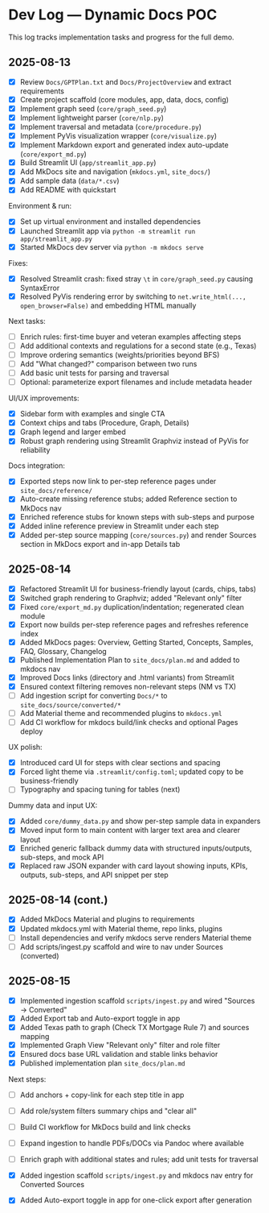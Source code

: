 # Dev Log — Dynamic Docs POC

This log tracks implementation tasks and progress for the full demo.

## 2025-08-13

- [x] Review `Docs/GPTPlan.txt` and `Docs/ProjectOverview` and extract requirements
- [x] Create project scaffold (core modules, app, data, docs, config)
- [x] Implement graph seed (`core/graph_seed.py`)
- [x] Implement lightweight parser (`core/nlp.py`)
- [x] Implement traversal and metadata (`core/procedure.py`)
- [x] Implement PyVis visualization wrapper (`core/visualize.py`)
- [x] Implement Markdown export and generated index auto-update (`core/export_md.py`)
- [x] Build Streamlit UI (`app/streamlit_app.py`)
- [x] Add MkDocs site and navigation (`mkdocs.yml`, `site_docs/`)
- [x] Add sample data (`data/*.csv`)
- [x] Add README with quickstart

Environment & run:

- [x] Set up virtual environment and installed dependencies
- [x] Launched Streamlit app via `python -m streamlit run app/streamlit_app.py`
- [x] Started MkDocs dev server via `python -m mkdocs serve`

Fixes:

- [x] Resolved Streamlit crash: fixed stray `\t` in `core/graph_seed.py` causing SyntaxError
- [x] Resolved PyVis rendering error by switching to `net.write_html(..., open_browser=False)` and embedding HTML manually

Next tasks:

- [ ] Enrich rules: first-time buyer and veteran examples affecting steps
- [ ] Add additional contexts and regulations for a second state (e.g., Texas)
- [ ] Improve ordering semantics (weights/priorities beyond BFS)
- [ ] Add "What changed?" comparison between two runs
- [ ] Add basic unit tests for parsing and traversal
- [ ] Optional: parameterize export filenames and include metadata header

UI/UX improvements:

- [x] Sidebar form with examples and single CTA
- [x] Context chips and tabs (Procedure, Graph, Details)
- [x] Graph legend and larger embed
- [x] Robust graph rendering using Streamlit Graphviz instead of PyVis for reliability

Docs integration:

- [x] Exported steps now link to per-step reference pages under `site_docs/reference/`
- [x] Auto-create missing reference stubs; added Reference section to MkDocs nav
- [x] Enriched reference stubs for known steps with sub-steps and purpose
- [x] Added inline reference preview in Streamlit under each step
- [x] Added per-step source mapping (`core/sources.py`) and render Sources section in MkDocs export and in-app Details tab

## 2025-08-14

- [x] Refactored Streamlit UI for business-friendly layout (cards, chips, tabs)
- [x] Switched graph rendering to Graphviz; added "Relevant only" filter
- [x] Fixed `core/export_md.py` duplication/indentation; regenerated clean module
- [x] Export now builds per-step reference pages and refreshes reference index
- [x] Added MkDocs pages: Overview, Getting Started, Concepts, Samples, FAQ, Glossary, Changelog
- [x] Published Implementation Plan to `site_docs/plan.md` and added to mkdocs nav
- [x] Improved Docs links (directory and .html variants) from Streamlit
- [x] Ensured context filtering removes non-relevant steps (NM vs TX)
- [ ] Add ingestion script for converting `Docs/*` to `site_docs/source/converted/*`
- [ ] Add Material theme and recommended plugins to `mkdocs.yml`
- [ ] Add CI workflow for mkdocs build/link checks and optional Pages deploy

UX polish:

- [x] Introduced card UI for steps with clear sections and spacing
- [x] Forced light theme via `.streamlit/config.toml`; updated copy to be business-friendly
- [ ] Typography and spacing tuning for tables (next)

Dummy data and input UX:

- [x] Added `core/dummy_data.py` and show per-step sample data in expanders
- [x] Moved input form to main content with larger text area and clearer layout
- [x] Enriched generic fallback dummy data with structured inputs/outputs, sub-steps, and mock API
- [x] Replaced raw JSON expander with card layout showing inputs, KPIs, outputs, sub-steps, and API snippet per step

## 2025-08-14 (cont.)

- [x] Added MkDocs Material and plugins to requirements
- [x] Updated mkdocs.yml with Material theme, repo links, plugins
- [ ] Install dependencies and verify mkdocs serve renders Material theme
- [ ] Add scripts/ingest.py scaffold and wire to nav under Sources (converted)

## 2025-08-15

- [x] Implemented ingestion scaffold `scripts/ingest.py` and wired "Sources → Converted"
- [x] Added Export tab and Auto-export toggle in app
- [x] Added Texas path to graph (Check TX Mortgage Rule 7) and sources mapping
- [x] Implemented Graph View "Relevant only" filter and role filter
- [x] Ensured docs base URL validation and stable links behavior
- [x] Published implementation plan `site_docs/plan.md`

Next steps:
- [ ] Add anchors + copy-link for each step title in app
- [ ] Add role/system filters summary chips and "clear all"
- [ ] Build CI workflow for MkDocs build and link checks
- [ ] Expand ingestion to handle PDFs/DOCs via Pandoc where available
- [ ] Enrich graph with additional states and rules; add unit tests for traversal

- [x] Added ingestion scaffold `scripts/ingest.py` and mkdocs nav entry for Converted Sources
- [x] Added Auto-export toggle in app for one-click export after generation


